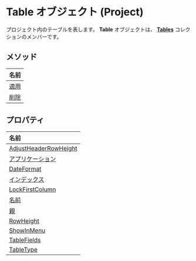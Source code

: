 
# Table オブジェクト (Project)



プロジェクト内のテーブルを表します。 **Table** オブジェクトは、 **[Tables](0a8b7dd0-b42b-ed96-4d66-c5d35ddeb8ad.md)** コレクションのメンバーです。

## メソッド



|**名前**|
|:-----|
|[適用](05452633-fb60-b8c1-ac75-83351682df99.md)|
|[削除](9a85b66b-5124-529c-84b6-306789cb6986.md)|

## プロパティ



|**名前**|
|:-----|
|[AdjustHeaderRowHeight](b6acb45c-14c2-8075-7b56-4eacf7c5fdd5.md)|
|[アプリケーション](9d052227-2cab-98e2-6680-adaecab7a4bc.md)|
|[DateFormat](69e0d08b-698e-8354-a583-b08122762f3f.md)|
|[インデックス](f216af60-856b-883d-f91f-43f52a3808bf.md)|
|[LockFirstColumn](636e6683-39be-84ea-f40f-23adc5a85693.md)|
|[名前](d4b65bdb-9129-1025-f89b-370a68b166eb.md)|
|[親](ba398f84-4602-e650-19e7-f00b6046a249.md)|
|[RowHeight](923379b4-5c36-cd84-43a0-48f334758855.md)|
|[ShowInMenu](3f2be58d-4549-ac6e-e74c-40cf81e56db6.md)|
|[TableFields](2db4b5fd-6238-b4ab-dc9f-5de991eaad8e.md)|
|[TableType](941b0bc0-e4f3-3eee-d54f-183cfbcdd7d9.md)|
